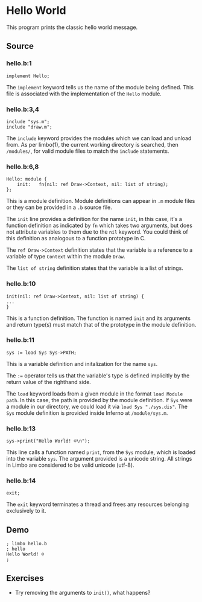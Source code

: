 # Hello World

This program prints the classic hello world message. 

## Source

### hello.b:1

	implement Hello;

The `implement` keyword tells us the name of the module being defined. This file is associated with the implementation of the `Hello` module.

### hello.b:3,4

	include "sys.m";
	include "draw.m";

The `include` keyword provides the modules which we can load and unload from. As per limbo(1), the current working directory is searched, then `/modules/`, for valid module files to match the `include` statements. 

### hello.b:6,8

	Hello: module {
		init:	fn(nil: ref Draw->Context, nil: list of string);
	};

This is a module definition. Module definitions can appear in `.m` module files or they can be provided in a `.b` source file.

The `init` line provides a definition for the name `init`, in this case, it's a function definition as indicated by `fn` which takes two arguments, but does not attribute variables to them due to the `nil` keyword. You could think of this definition as analogous to a function prototype in C.

The `ref Draw->Context` definition states that the variable is a reference to a variable of type `Context` within the module `Draw`. 

The `list of string` definition states that the variable is a list of strings.

### hello.b:10

	init(nil: ref Draw->Context, nil: list of string) {
	...
	}

This is a function definition. The function is named `init` and its arguments and return type(s) must match that of the prototype in the module definition. 

### hello.b:11

	sys := load Sys Sys->PATH;

This is a variable definition and initalization for the name `sys`.

The `:=` operator tells us that the variable's type is defined implicitly by the return value of the righthand side. 

The `load` keyword loads from a given module in the format `load Module path`. In this case, the path is provided by the module definition. If `Sys` were a module in our directory, we could load it via `load Sys "./sys.dis"`. The `Sys` module definition is provided inside Inferno at `/module/sys.m`. 

### hello.b:13

	sys->print("Hello World! ☺\n");

This line calls a function named `print`, from the `Sys` module, which is loaded into the variable `sys`. The argument provided is a unicode string. All strings in Limbo are considered to be valid unicode (utf-8). 

### hello.b:14

	exit;

The `exit` keyword terminates a thread and frees any resources belonging exclusively to it. 

## Demo

	; limbo hello.b
	; hello
	Hello World! ☺
	;

## Exercises

- Try removing the arguments to `init()`, what happens?
